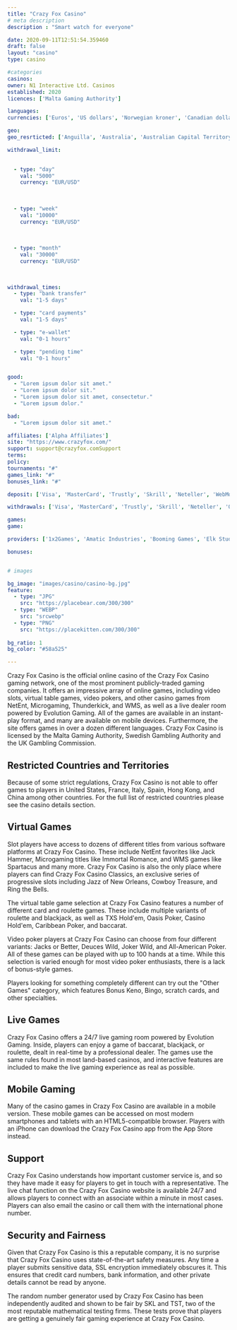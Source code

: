 ```yaml
---
title: "Crazy Fox Casino"
# meta description
description : "Smart watch for everyone"

date: 2020-09-11T12:51:54.359460
draft: false
layout: "casino" 
type: casino

#categories
casinos: 
owner: N1 Interactive Ltd. Casinos
established: 2020
licences: ['Malta Gaming Authority']

languages: 
currencies: ['Euros', 'US dollars', 'Norwegian kroner', 'Canadian dollars', 'Polish zlotys', 'New Zealand dollars', 'South African Rand', 'Japanese yen']

geo: 
geo_resrticted: ['Anguilla', 'Australia', 'Australian Capital Territory', 'New South Wales', 'Northern Territory', 'Queensland', 'South Australia', 'Tasmania', 'Victoria', 'Western Australia', 'Belgium', 'Czech Republic', 'Estonia', 'France', 'French Guiana', 'French Polynesia', 'Germany', 'Schleswig-Holstein', 'Guadeloupe', 'Israel', 'Italy', 'Lithuania', 'Martinique', 'Mayotte', 'New Caledonia', 'Puerto Rico', 'Romania', 'Russia', 'Réunion', 'Saint Martin', 'Slovakia', 'Slovenia', 'Spain', 'Sweden', 'Switzerland', 'Turkey', 'United Kingdom', 'United States', 'Alabama', 'Alaska', 'American Samoa', 'Arizona', 'Arkansas', 'California', 'Colorado', 'Connecticut', 'Delaware', 'District of Columbia', 'Florida', 'Georgia(US)', 'Guam', 'Hawaii', 'Idaho', 'Illinois', 'Indiana', 'Iowa', 'Kansas', 'Kentucky', 'Louisiana', 'Maine', 'Maryland', 'Massachusetts', 'Michigan', 'Minnesota', 'Mississippi', 'Missouri', 'Montana', 'Nebraska', 'Nevada', 'New Hampshire', 'New Jersey', 'New Mexico', 'New York', 'North Carolina', 'North Dakota', 'Northern Mariana Islands', 'Ohio', 'Oklahoma', 'Oregon', 'Pennsylvania', 'Rhode Island', 'South Carolina', 'South Dakota', 'Tennessee', 'Texas', 'U.S. Virgin Islands', 'Utah', 'Vermont', 'Virginia', 'Washington', 'West Virginia', 'Wisconsin', 'Wyoming', 'Wallis and Futuna']

withdrawal_limit:

  
  - type: "day"
    val: "5000"
    currency: "EUR/USD"
  
  
  
  - type: "week"
    val: "10000"
    currency: "EUR/USD"
  
  
  
  - type: "month"
    val: "30000"
    currency: "EUR/USD"
  
  

withdrawal_times:
  - type: "bank transfer"
    val: "1-5 days"

  - type: "card payments"
    val: "1-5 days"

  - type: "e-wallet"
    val: "0-1 hours"

  - type: "pending time"
    val: "0-1 hours"


good:
  - "Lorem ipsum dolor sit amet."
  - "Lorem ipsum dolor sit."
  - "Lorem ipsum dolor sit amet, consectetur."
  - "Lorem ipsum dolor."

bad:
  - "Lorem ipsum dolor sit amet."

affiliates: ['Alpha Affiliates']
site: "https://www.crazyfox.com/"
support: support@crazyfox.comSupport
terms:
policy:
tournaments: "#"
games_link: "#"
bonuses_link: "#"

deposit: ['Visa', 'MasterCard', 'Trustly', 'Skrill', 'Neteller', 'WebMoney', 'Zimpler', 'Klarna', 'QIWI', 'Yandex Money', 'Paysafe Card', 'iDebit', 'Neosurf', 'EcoPayz', 'Rapid Transfer']

withdrawals: ['Visa', 'MasterCard', 'Trustly', 'Skrill', 'Neteller', 'QIWI', 'Yandex Money', 'Bank Wire Transfer', 'iDebit', 'instaDebit', 'WebMoney', 'EcoPayz', 'Rapid Transfer', 'Sofortuberweisung', 'Maestro']

games: 
game:

providers: ['1x2Games', 'Amatic Industries', 'Booming Games', 'Elk Studios', 'Endorphina', 'Nolimit City', "Play'n GO", 'Playtech', 'Pragmatic Play', 'Quickspin', 'Thunderkick', 'Yggdrasil Gaming', 'Iron Dog Studios', 'Evolution Gaming', 'NetEnt', 'Microgaming']

bonuses:


# images

bg_image: "images/casino/casino-bg.jpg"  
feature:
  - type: "JPG" 
    src: "https://placebear.com/300/300"
  - type: "WEBP"
    src: "srcwebp"
  - type: "PNG"
    src: "https://placekitten.com/300/300"  
 
bg_ratio: 1 
bg_color: "#58a525"  

---
```


Crazy Fox Casino is the official online casino of the Crazy Fox Casino gaming network, one of the most prominent publicly-traded gaming companies. It offers an impressive array of online games, including video slots, virtual table games, video pokers, and other casino games from NetEnt, Microgaming, Thunderkick, and WMS, as well as a live dealer room powered by Evolution Gaming. All of the games are available in an instant-play format, and many are available on mobile devices. Furthermore, the site offers games in over a dozen different languages. Crazy Fox Casino is licensed by the Malta Gaming Authority, Swedish Gambling Authority and the UK Gambling Commission.

## Restricted Countries and Territories
Because of some strict regulations, Crazy Fox Casino is not able to offer games to players in United States, France, Italy, Spain, Hong Kong, and China among other countries. For the full list of restricted countries please see the casino details section.

## Virtual Games
Slot players have access to dozens of different titles from various software platforms at Crazy Fox Casino. These include NetEnt favorites like Jack Hammer, Microgaming titles like Immortal Romance, and WMS games like Spartacus and many more. Crazy Fox Casino is also the only place where players can find Crazy Fox Casino Classics, an exclusive series of progressive slots including Jazz of New Orleans, Cowboy Treasure, and Ring the Bells.

The virtual table game selection at Crazy Fox Casino features a number of different card and roulette games. These include multiple variants of roulette and blackjack, as well as TXS Hold'em, Oasis Poker, Casino Hold'em, Caribbean Poker, and baccarat.

Video poker players at Crazy Fox Casino can choose from four different variants: Jacks or Better, Deuces Wild, Joker Wild, and All-American Poker. All of these games can be played with up to 100 hands at a time. While this selection is varied enough for most video poker enthusiasts, there is a lack of bonus-style games.

Players looking for something completely different can try out the "Other Games" category, which features Bonus Keno, Bingo, scratch cards, and other specialties.

## Live Games
Crazy Fox Casino offers a 24/7 live gaming room powered by Evolution Gaming. Inside, players can enjoy a game of baccarat, blackjack, or roulette, dealt in real-time by a professional dealer. The games use the same rules found in most land-based casinos, and interactive features are included to make the live gaming experience as real as possible.

## Mobile Gaming
Many of the casino games in Crazy Fox Casino are available in a mobile version. These mobile games can be accessed on most modern smartphones and tablets with an HTML5-compatible browser. Players with an iPhone can download the Crazy Fox Casino app from the App Store instead.

## Support
Crazy Fox Casino understands how important customer service is, and so they have made it easy for players to get in touch with a representative. The live chat function on the Crazy Fox Casino website is available 24/7 and allows players to connect with an associate within a minute in most cases. Players can also email the casino or call them with the international phone number.

## Security and Fairness
Given that Crazy Fox Casino is this a reputable company, it is no surprise that Crazy Fox Casino uses state-of-the-art safety measures. Any time a player submits sensitive data, SSL encryption immediately obscures it. This ensures that credit card numbers, bank information, and other private details cannot be read by anyone.

The random number generator used by Crazy Fox Casino has been independently audited and shown to be fair by SKL and TST, two of the most reputable mathematical testing firms. These tests prove that players are getting a genuinely fair gaming experience at Crazy Fox Casino.